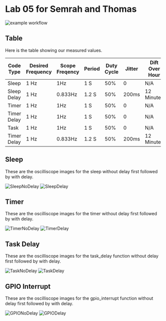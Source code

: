 # Lab 05 for Semrah and Thomas

![example workflow](https://github.com/uofu-emb/2024-lab05-Semrah-Thomas/actions/workflows/main.yml/badge.svg)

## Table
Here is the table showing our measured values.

| Code Type   | Desired Frequency | Scope Freqency | Period | Duty Cycle | Jitter | Dift Over Hour |
|-------------|-------------------|----------------|--------|------------|--------|----------------|
| Sleep       | 1 Hz              |      1Hz       | 1 S    |50%         | 0      |N/A             |
| Sleep Delay | 1 Hz              |      0.833Hz   | 1.2 S  |50%         | 200ms  |12 Minutes      |
| Timer       | 1 Hz              |      1Hz       | 1 S    |50%         | 0      |N/A             |
| Timer Delay | 1 Hz              |      1Hz       | 1 S    |50%         | 0      |N/A             |
| Task        | 1 Hz              |      1Hz       | 1 S    |50%         | 0      |N/A             |
| Timer Delay | 1 Hz              |      0.833Hz   | 1.2 S  |50%         | 200ms  |12 Minutes      |

## Sleep
These are the oscilliscope images for the sleep without delay first followed by with delay.

![SleepNoDelay](!Data/Images/SLEEP_ND.PNG)
![SleepDelay](!Data/Images/SLEEP_D.PNG)

## Timer
These are the oscilliscope images for the timer without delay first followed by with delay.

![TimerNoDelay](!Data/Images/TIMER_ND.PNG)
![TimerDelay](!Data/Images/TIMER_L.PNG)

## Task Delay
These are the oscilliscope images for the task_delay function without delay first followed by with delay.

![TaskNoDelay](!Data/Images/TASK_ND.PNG)
![TaskDelay](!Data/Images/TASK_D.PNG)

## GPIO Interrupt
These are the oscilliscope images for the gpio_interrupt function without delay first followed by with delay.

![GPIONoDelay](!Data/Images/GPIO.PNG)
![GPIODelay](!Data/Images/GPIO_D.PNG)